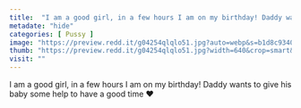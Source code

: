 ```yaml
---
title:  "I am a good girl, in a few hours I am on my birthday! Daddy wants to give his baby some help to have a good time ❤️"
metadate: "hide"
categories: [ Pussy ]
image: "https://preview.redd.it/g04254qlqlo51.jpg?auto=webp&s=b1d8c93401fdecc909d59c0a0bbb7c7be0092baa"
thumb: "https://preview.redd.it/g04254qlqlo51.jpg?width=640&crop=smart&auto=webp&s=930a0fb0619565cb58f12c058f863139589c1748"
visit: ""
---
```

I am a good girl, in a few hours I am on my birthday! Daddy wants to give his baby some help to have a good time ❤️
